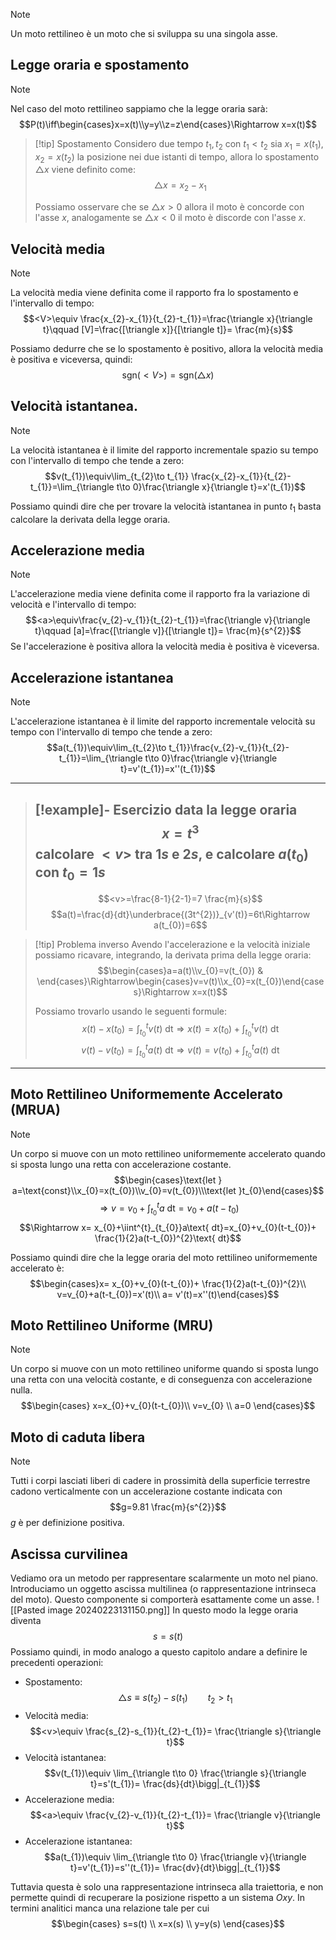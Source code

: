 >[!note]
>Un moto rettilineo è un moto che si sviluppa su una singola asse.

## Legge oraria e spostamento
>[!note]
>Nel caso del moto rettilineo sappiamo che la legge oraria sarà: $$P(t)\iff\begin{cases}x=x(t)\\y=y\\z=z\end{cases}\Rightarrow x=x(t)$$

>[!tip] Spostamento
>Considero due tempo $t_{1},t_{2}$ con $t_{1}<t_{2}$ sia $x_{1}=x(t_{1}),x_{2}=x(t_{2})$ la posizione nei due istanti di tempo, allora lo spostamento $\triangle x$ viene definito come: $$\triangle x=x_{2}-x_{1}$$
>
>Possiamo osservare che se $\triangle x>0$ allora il moto è concorde con l'asse $x$, analogamente se $\triangle x<0$ il moto è discorde con l'asse $x$. 

## Velocità media
>[!note]
>La velocità media viene definita come il rapporto fra lo spostamento e l'intervallo di tempo: $$<V>\equiv \frac{x_{2}-x_{1}}{t_{2}-t_{1}}=\frac{\triangle x}{\triangle t}\qquad [V]=\frac{[\triangle x]}{[\triangle t]}= \frac{m}{s}$$

Possiamo dedurre che se lo spostamento è positivo, allora la velocità media è positiva e viceversa, quindi:$$\text{sgn}(<V>)=\text{sgn}(\triangle x)$$
## Velocità istantanea.
>[!note]
>La velocità istantanea è il limite del rapporto incrementale spazio su tempo con l'intervallo di tempo che tende a zero: $$v(t_{1})\equiv\lim_{t_{2}\to t_{1}} \frac{x_{2}-x_{1}}{t_{2}-t_{1}}=\lim_{\triangle t\to 0}\frac{\triangle x}{\triangle t}=x'(t_{1})$$
>
>Possiamo quindi dire che per trovare la velocità istantanea in punto $t_{1}$ basta calcolare la derivata della legge oraria.

## Accelerazione media
>[!note]
>L'accelerazione media viene definita come il rapporto fra la variazione di velocità e l'intervallo di tempo:
>$$<a>\equiv\frac{v_{2}-v_{1}}{t_{2}-t_{1}}=\frac{\triangle v}{\triangle t}\qquad [a]=\frac{[\triangle v]}{[\triangle t]}= \frac{m}{s^{2}}$$
>Se l'accelerazione è positiva allora la velocità media è positiva è viceversa.
## Accelerazione istantanea
>[!note]
>L'accelerazione istantanea è il limite del rapporto incrementale velocità su tempo con l'intervallo di tempo che tende a zero: $$a(t_{1})\equiv\lim_{t_{2}\to t_{1}}\frac{v_{2}-v_{1}}{t_{2}-t_{1}}=\lim_{\triangle t\to 0}\frac{\triangle v}{\triangle t}=v'(t_{1})=x''(t_{1})$$

---
>[!example]- Esercizio
>data la legge oraria$$x=t^{3}$$
>calcolare $<v>$ tra $1s$ e $2s$, e calcolare $a(t_{0})$ con $t_{0}=1s$
>---
>$$<v>=\frac{8-1}{2-1}=7 \frac{m}{s}$$
>$$a(t)=\frac{d}{dt}\underbrace{(3t^{2})}_{v'(t)}=6t\Rightarrow a(t_{0})=6$$

>[!tip] Problema inverso
>Avendo l'accelerazione e la velocità iniziale possiamo ricavare, integrando, la derivata prima della legge oraria: $$\begin{cases}a=a(t)\\v_{0}=v(t_{0}) & \end{cases}\Rightarrow\begin{cases}v=v(t)\\x_{0}=x(t_{0})\end{cases}\Rightarrow x=x(t)$$
>
>Possiamo trovarlo usando le seguenti formule:
>$$x(t)-x(t_{0})=\int^{t}_{t_{0}}v(t)\text{ dt}\Rightarrow x(t)=x(t_{0})+\int^{t}_{t_{0}}v(t)\text{ dt}$$
>$$v(t)-v(t_{0})=\int^{t}_{t_{0}}a(t)\text{ dt}\Rightarrow v(t)=v(t_{0})+\int^{t}_{t_{0}}a(t)\text{ dt}$$

---

## Moto Rettilineo Uniformemente Accelerato (MRUA)
>[!note]
>Un corpo si muove con un moto rettilineo uniformemente accelerato quando si sposta lungo una retta con accelerazione costante.
>$$\begin{cases}\text{let } a=\text{const}\\x_{0}=x(t_{0})\\v_{0}=v(t_{0})\\\text{let }t_{0}\end{cases}$$
>$$\Rightarrow v=v_{0}+\int^{t}_{t_{0}}a\text{ dt}=v_{0}+a(t-t_{0})$$
>$$\Rightarrow x= x_{0}+\iint^{t}_{t_{0}}a\text{ dt}=x_{0}+v_{0}(t-t_{0})+ \frac{1}{2}a(t-t_{0})^{2}\text{ dt}$$
>
>Possiamo quindi dire che la legge oraria del moto rettilineo uniformemente accelerato è: $$\begin{cases}x= x_{0}+v_{0}(t-t_{0})+ \frac{1}{2}a(t-t_{0})^{2}\\ v=v_{0}+a(t-t_{0})=x'(t)\\ a= v'(t)=x''(t)\end{cases}$$

## Moto Rettilineo Uniforme (MRU)
>[!note]
>Un corpo si muove con un moto rettilineo uniforme quando si sposta lungo una retta con una velocità costante, e di conseguenza con accelerazione nulla.
>$$\begin{cases}
x=x_{0}+v_{0}(t-t_{0})\\
v=v_{0} \\
a=0
\end{cases}$$

## Moto di caduta libera
>[!note]
>Tutti i corpi lasciati liberi di cadere in prossimità della superficie terrestre cadono verticalmente con un accelerazione costante indicata con $$g=9.81 \frac{m}{s^{2}}$$
>$g$ è per definizione positiva.

## Ascissa curvilinea
Vediamo ora un metodo per rappresentare scalarmente un moto nel piano. Introduciamo un oggetto ascissa multilinea (o rappresentazione intrinseca del moto). Questo componente si comporterà esattamente come un asse. 
![[Pasted image 20240223131150.png]]
In questo modo la legge oraria diventa $$s=s(t)$$
Possiamo quindi, in modo analogo a questo capitolo andare a definire le precedenti operazioni:
- Spostamento: $$\triangle s\equiv s(t_{2})-s(t_{1})\qquad t_{2}>t_{1}$$
- Velocità media: $$<v>\equiv  \frac{s_{2}-s_{1}}{t_{2}-t_{1}}= \frac{\triangle s}{\triangle t}$$
- Velocità istantanea:$$v(t_{1})\equiv \lim_{\triangle t\to 0} \frac{\triangle s}{\triangle t}=s'(t_{1})= \frac{ds}{dt}\bigg|_{t_{1}}$$
- Accelerazione media: $$<a>\equiv  \frac{v_{2}-v_{1}}{t_{2}-t_{1}}= \frac{\triangle v}{\triangle t}$$
- Accelerazione istantanea:$$a(t_{1})\equiv \lim_{\triangle t\to 0} \frac{\triangle v}{\triangle t}=v'(t_{1})=s''(t_{1})= \frac{dv}{dt}\bigg|_{t_{1}}$$

Tuttavia questa è solo una rappresentazione intrinseca alla traiettoria, e non permette quindi di recuperare la posizione rispetto a un sistema $Oxy$. In termini analitici manca una relazione tale per cui $$\begin{cases}
s=s(t) \\
x=x(s) \\
y=y(s)
\end{cases}$$
